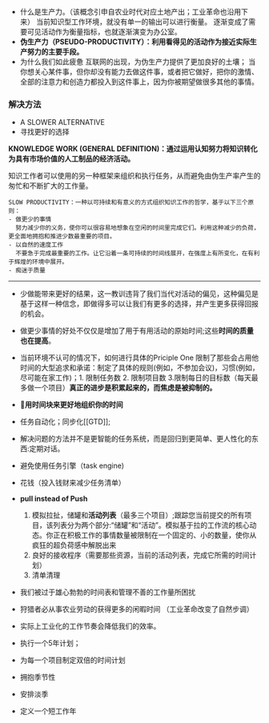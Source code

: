 
- 什么是生产力。（该概念引申自农业时代对应土地产出；工业革命也沿用下来）
  当前知识型工作环境，就没有单一的输出可以进行衡量。
  逐渐变成了需要可见活动作为衡量指标，也就逐渐演变为办公室。
- **伪生产力（PSEUDO-PRODUCTIVITY）：利用看得见的活动作为接近实际生产努力的主要手段。**
- 为什么我们如此疲惫
  互联网的出现，为伪生产力提供了更加良好的土壤；
  当你想关心某件事，但你却没有能力去做这件事，或者把它做好，把你的激情、全部的注意力和创造力都投入到这件事上，因为你被期望做很多其他的事情。


### 解决方法
- A SLOWER ALTERNATIVE
- 寻找更好的选择


**KNOWLEDGE WORK (GENERAL DEFINITION)：通过运用认知努力将知识转化为具有市场价值的人工制品的经济活动。**


知识工作者可以使用的另一种框架来组织和执行任务，从而避免由伪生产率产生的匆忙和不断扩大的工作量。

```ad-summary
SLOW PRODUCTIVITY：一种以可持续和有意义的方式组织知识工作的哲学，基于以下三个原则：
- 做更少的事情
  努力减少你的义务，使你可以很容易地想象在空闲的时间里完成它们。利用这种减少的负荷，更全面地拥抱和推进少数最重要的项目。
- 以自然的速度工作
  不要急于完成最重要的工作。让它沿着一条可持续的时间线展开，在强度上有所变化，在有利于辉煌的环境中展开。
- 痴迷于质量
```


***
- 少做能带来更好的结果，这一教训违背了我们当代对活动的偏见，这种偏见是基于这样一种信念，即做得多可以让我们有更多的选择，并产生更多获得回报的机会。
- 做更少事情的好处不仅仅是增加了用于有用活动的原始时间;这些**时间的质量也在提高**。
- 当前环境不认可的情况下，如何进行具体的Priciple One
  限制了那些会占用他时间的大型追求和承诺：制定了具体的规则(例如，不参加会议)，习惯(例如，尽可能在家工作)；1. 限制任务数 2. 限制项目数 3.限制每日的目标数（每天最多做一个项目）**真正的进步是积累起来的，而焦虑是被抑制的。**
- 🔴**用时间块来更好地组织你的时间**
- 任务自动化；同步化[[GTD]];
- 解决问题的方法并不是更智能的任务系统，而是回归到更简单、更人性化的东西:定期对话。
- 避免使用任务引擎（task engine)
- 花钱（投入钱财来减少任务清单）
- **pull instead of Push**
  1. 模拟拉扯，储罐和**活动列表**（最多三个项目）;跟踪您当前提交的所有项目，该列表分为两个部分:“储罐”和“活动”。模拟基于拉的工作流的核心动态。你正在积极工作的事情数量被限制在一个固定的、小的数量，使你从疯狂的超负荷感中解脱出来
  2. 良好的接收程序（需要那些资源，当前的活动列表，完成它所需的时间计划）
  3. 清单清理

- 我们被过于雄心勃勃的时间表和管理不善的工作量所困扰

- 狩猎者必从事农业劳动的获得更多的闲暇时间 （工业革命改变了自然步调）
- 实际上工业化的工作节奏会降低我们的效率。
- 执行一个5年计划；
- 为每一个项目制定双倍的时间计划
- 拥抱季节性
- 安排淡季
- 定义一个短工作年

















